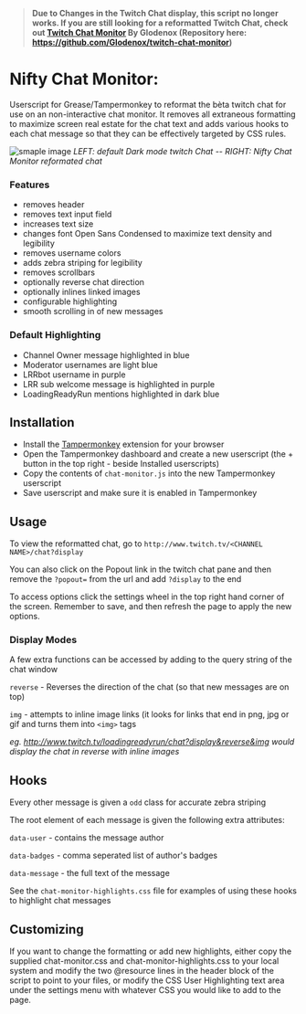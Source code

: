 > **Due to Changes in the Twitch Chat display, this script no longer works. If you are still looking for a reformatted Twitch Chat, check out [Twitch Chat Monitor](https://glodenox.github.io/twitch-chat-monitor/) By Glodenox (Repository here: https://github.com/Glodenox/twitch-chat-monitor)**

# Nifty Chat Monitor:

Userscript for Grease/Tampermonkey to reformat the bèta twitch chat for use on an non-interactive chat monitor. It removes all extraneous formatting to maximize screen real estate for the chat text and adds various hooks to each chat message so that they can be effectively targeted by CSS rules.

![smaple image](https://raw.githubusercontent.com/paul-lrr/nifty-chat-monitor/master/chat-monitor-sample.png)
*LEFT: default Dark mode twitch Chat -- RIGHT: Nifty Chat Monitor reformated chat*

### Features
- removes header
- removes text input field
- increases text size
- changes font Open Sans Condensed to maximize text density and legibility
- removes username colors
- adds zebra striping for legibility
- removes scrollbars
- optionally reverse chat direction
- optionally inlines linked images
- configurable highlighting
- smooth scrolling in of new messages

### Default Highlighting
- Channel Owner message highlighted in blue
- Moderator usernames are light blue
- LRRbot username in purple
- LRR sub welcome message is highlighted in purple
- LoadingReadyRun mentions highlighted in dark blue


## Installation
- Install the [Tampermonkey](https://tampermonkey.net/) extension for your browser
- Open the Tampermonkey dashboard and create a new userscript (the + button in the top right - beside Installed userscripts)
- Copy the contents of `chat-monitor.js` into the new Tampermonkey userscript
- Save userscript and make sure it is enabled in Tampermonkey

## Usage
To view the reformatted chat, go to `http://www.twitch.tv/<CHANNEL NAME>/chat?display`

You can also click on the Popout link in the twitch chat pane and then remove the `?popout=` from the url and add `?display` to the end

To access options click the settings wheel in the top right hand corner of the screen. Remember to save, and then refresh the page to apply the new options.

### Display Modes
A few extra functions can be accessed by adding to the query string of the chat window

`reverse` - Reverses the direction of the chat (so that new messages are on top)

`img` - attempts to inline image links (it looks for links that end in png, jpg or gif and turns them into `<img>` tags

*eg. http://www.twitch.tv/loadingreadyrun/chat?display&reverse&img would display the chat in reverse with inline images*

## Hooks
Every other message is given a `odd` class for accurate zebra striping

The root element of each message is given the following extra attributes:

`data-user` - contains the message author

`data-badges` - comma seperated list of author's badges

`data-message` - the full text of the message

See the `chat-monitor-highlights.css` file for examples of using these hooks to highlight chat messages

## Customizing
If you want to change the formatting or add new highlights, either copy the supplied chat-monitor.css and chat-monitor-highlights.css to your local system and modify the two @resource lines in the header block of the script to point to your files, or modify the CSS User Highlighting text area under the settings menu with whatever CSS you would like to add to the page.
